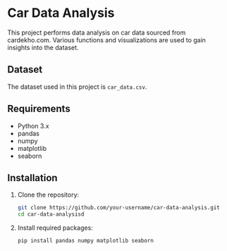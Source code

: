# Car Data Analysis

This project performs data analysis on car data sourced from cardekho.com. Various functions and visualizations are used to gain insights into the dataset.

## Dataset

The dataset used in this project is `car_data.csv`.

## Requirements

- Python 3.x
- pandas
- numpy
- matplotlib
- seaborn

## Installation

1. Clone the repository:
   ```sh
   git clone https://github.com/your-username/car-data-analysis.git
   cd car-data-analysisd
2. Install required packages:
   ```bash
   pip install pandas numpy matplotlib seaborn
   ```

